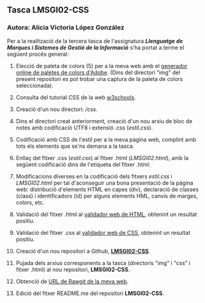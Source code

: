 ## Tasca LMSGI02-CSS

### Autora: Alicia Victoria López González

Per a la realització de la tercera tasca de l'assignatura **_Llenguatge de Marques i Sistemes de Gestió de la Informació_** s'ha portat a terme el següent procés general: 


1. Elecció de paleta de colors (5) per a la meva web amb el [generador online de paletes de colors d'Adobe](https://color.adobe.com/create/color-wheel/). 
(Dins del directori "img" del present repositori es pot trobar una captura de la paleta de colors seleccionada).

2. Consulta del tutorial CSS de la web [w3schools](https://www.w3schools.com/css/).

3. Creació d'un nou directori: _/css_.

4. Dins el directori creat anteriorment, creació d'un nou arxiu de bloc de notes amb codificació UTF8 i extensió .css (_estil.css_).

5. Codificació amb CSS de l'estil per a la meva pàgina web, complint amb tots els elements que se'ns demana a la tasca.

6. Enllaç del fitxer .css (_estil.css_) al fitxer .html (_LMSGI02.html_), amb la següent codificació dins de l'etiqueta _<head>_ del fitxer .html: _<link rel="stylesheet" type="text/css" href="css/estil.css">_

7. Modificacions diverses en la codificació dels fitxers _estil.css_ i _LMSGI02.html_ per tal d'aconseguir una bona presentació de la pàgina web: distribució d'elements HTML en capes (div), declaració de classes (class) i identificadors (id) per alguns elements HML, canvis de marges, colors, etc.

8. Validació del fitxer .html al [validador web de HTML](https://validator.w3.org/), obtenint un resultat positiu.

9. Validació del fitxer .css al [validador web de CSS](https://jigsaw.w3.org/css-validator/), obtenint un resultat positiu.

10. Creació d'un nou repositori a Github, [**LMSGI02-CSS**](https://github.com/alishaibz/LMSGI02-CSS).
    
11. Pujada dels arxius corresponents a la tasca (directoris "img" i "css" i fitxer .html) al nou repositori, **LMSGI02-CSS**.

12. Obtenció de [URL de Rawgit de la meva web](https://rawgit.com/alishaibz/LMSGI02-CSS/master/LMSGI02.html).

13. Edició del fitxer README.me del repositori **LMSGI02-CSS**.
